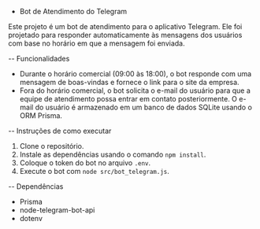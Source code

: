 - Bot de Atendimento do Telegram

Este projeto é um bot de atendimento para o aplicativo Telegram. Ele foi projetado para responder automaticamente às mensagens dos usuários com base no horário em que a mensagem foi enviada.

-- Funcionalidades

- Durante o horário comercial (09:00 às 18:00), o bot responde com uma mensagem de boas-vindas e fornece o link para o site da empresa.
- Fora do horário comercial, o bot solicita o e-mail do usuário para que a equipe de atendimento possa entrar em contato posteriormente. O e-mail do usuário é armazenado em um banco de dados SQLite usando o ORM Prisma.

-- Instruções de como executar

1. Clone o repositório.
2. Instale as dependências usando o comando `npm install`.
3. Coloque o token do bot no arquivo `.env`.
4. Execute o bot com `node src/bot_telegram.js`.

-- Dependências

- Prisma
- node-telegram-bot-api
- dotenv



